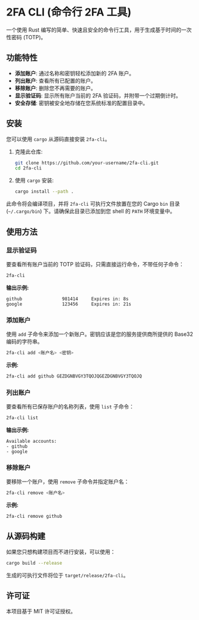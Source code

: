 # 2FA CLI (命令行 2FA 工具)

一个使用 Rust 编写的简单、快速且安全的命令行工具，用于生成基于时间的一次性密码 (TOTP)。

## 功能特性

- **添加账户**: 通过名称和密钥轻松添加新的 2FA 账户。
- **列出账户**: 查看所有已配置的账户。
- **移除账户**: 删除您不再需要的账户。
- **显示验证码**: 显示所有账户当前的 2FA 验证码，并附带一个过期倒计时。
- **安全存储**: 密钥被安全地存储在您系统标准的配置目录中。

## 安装

您可以使用 `cargo` 从源码直接安装 `2fa-cli`。

1.  克隆此仓库:
    ```sh
    git clone https://github.com/your-username/2fa-cli.git
    cd 2fa-cli
    ```

2.  使用 `cargo` 安装:
    ```sh
    cargo install --path .
    ```

此命令将会编译项目，并将 `2fa-cli` 可执行文件放置在您的 Cargo `bin` 目录 (`~/.cargo/bin`) 下。请确保此目录已添加到您 shell 的 `PATH` 环境变量中。

## 使用方法

### 显示验证码

要查看所有账户当前的 TOTP 验证码，只需直接运行命令，不带任何子命令：

```sh
2fa-cli
```

**输出示例:**

```
github               981414     Expires in: 8s
google               123456     Expires in: 21s
```

### 添加账户

使用 `add` 子命令来添加一个新账户。密钥应该是您的服务提供商所提供的 Base32 编码的字符串。

```sh
2fa-cli add <账户名> <密钥>
```

**示例:**

```sh
2fa-cli add github GEZDGNBVGY3TQOJQGEZDGNBVGY3TQOJQ
```

### 列出账户

要查看所有已保存账户的名称列表，使用 `list` 子命令：

```sh
2fa-cli list
```

**输出示例:**

```
Available accounts:
- github
- google
```

### 移除账户

要移除一个账户，使用 `remove` 子命令并指定账户名：

```sh
2fa-cli remove <账户名>
```

**示例:**

```sh
2fa-cli remove github
```

## 从源码构建

如果您只想构建项目而不进行安装，可以使用：

```sh
cargo build --release
```

生成的可执行文件将位于 `target/release/2fa-cli`。

## 许可证

本项目基于 MIT 许可证授权。
